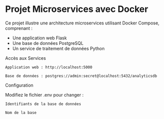 # Projet Microservices avec Docker

Ce projet illustre une architecture microservices utilisant Docker Compose, comprenant :
- Une application web Flask
- Une base de données PostgreSQL
- Un service de traitement de données Python


Accès aux Services

    Application web : http://localhost:5000

    Base de données : postgres://admin:secret@localhost:5432/analyticsdb

Configuration

Modifiez le fichier .env pour changer :

    Identifiants de la base de données

    Nom de la base
